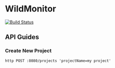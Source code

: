 # WildMonitor

[![Build Status](https://travis-ci.org/ddubson/wild-monitor.svg?branch=master)](https://travis-ci.org/ddubson/wild-monitor)

## API Guides

### Create New Project

```
http POST :8080/projects 'projectName=my project'
```